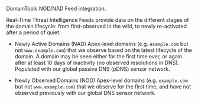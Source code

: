 DomainTools NOD/NAD Feed integration.

Real-Time Threat Intelligence Feeds provide data on the different stages of the domain lifecycle: from first-observed in the wild, to newly re-activated after a period of quiet.

- Newly Active Domains (NAD)
Apex-level domains (e.g. `example.com` but not `www.example.com`) that we observe based on the latest lifecycle of the domain. A domain may be seen either for the first time ever, or again after at least 10 days of inactivity (no observed resolutions in DNS). Populated with our global passive DNS (pDNS) sensor network.

- Newly Observed Domains (NOD)
Apex-level domains (e.g. `example.com` but not `www.example.com`) that we observe for the first time, and have not observed previously with our global DNS sensor network.
